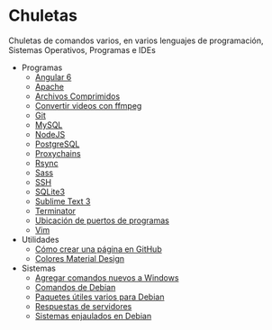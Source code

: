 # Chuletas
Chuletas de comandos varios, en varios lenguajes de programación, Sistemas Operativos, Programas e IDEs

* Programas
   * [Angular 6](./md/angular.md)
   * [Apache](./md/apache.md)
   * [Archivos Comprimidos](./md/comprimidos.md)
   * [Convertir videos con ffmpeg](./md/ffmpeg.md)
   * [Git](./md/comandosGit.md)
   * [MySQL](./md/mysql.md)
   * [NodeJS](./md/nodejs.md)
   * [PostgreSQL](./md/postgres.md)
   * [Proxychains](./md/proxychains.md)
   * [Rsync](./md/rsync.md)
   * [Sass](./md/sass.md)
   * [SSH](./md/ssh.md)
   * [SQLite3](./md/sqlite.md)
   * [Sublime Text 3](./md/sublime.md)
   * [Terminator](./md/terminator.md)
   * [Ubicación de puertos de programas](./md/puertos.md)
   * [Vim](./md/vim.md)
* Utilidades
   * [Cómo crear una página en GitHub](./md/paginaGit.md)
   * [Colores Material Design](./md/colores.md)
* Sistemas
   * [Agregar comandos nuevos a Windows](./md/ComandosNuevos.md)
   * [Comandos de Debian](./md/ComandosDebian.md)
   * [Paquetes útiles varios para Debian](./md/paquetes.md)
   * [Respuestas de servidores](./md/respuestas.md)
   * [Sistemas enjaulados en Debian](./md/jaulas.md)